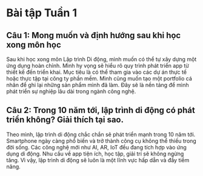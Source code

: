 # Bài tập Tuần 1

## Câu 1: Mong muốn và định hướng sau khi học xong môn học

Sau khi học xong môn Lập trình Di động, mình muốn có thể tự xây dựng một ứng dụng hoàn chỉnh. Mình hy vọng sẽ hiểu rõ quy trình phát triển app từ thiết kế đến triển khai. Mục tiêu là có thể tham gia vào các dự án thực tế hoặc thực tập tại công ty phần mềm. Mình cũng muốn tạo một portfolio cá nhân để ghi lại những sản phẩm mình đã làm. Đây sẽ là nền tảng để mình phát triển sự nghiệp lâu dài trong ngành công nghệ.

## Câu 2: Trong 10 năm tới, lập trình di động có phát triển không? Giải thích tại sao.

Theo mình, lập trình di động chắc chắn sẽ phát triển mạnh trong 10 năm tới. Smartphone ngày càng phổ biến và trở thành công cụ không thể thiếu trong đời sống. Các công nghệ mới như AI, AR, IoT đều đang tích hợp vào ứng dụng di động. Nhu cầu về app tiện ích, học tập, giải trí sẽ không ngừng tăng. Vì vậy, lập trình di động sẽ luôn là một lĩnh vực hấp dẫn và đầy tiềm năng.
